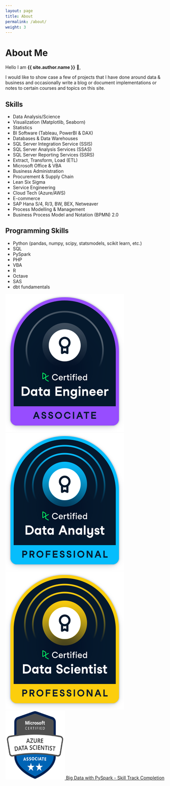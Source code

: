 ```yaml
---
layout: page
title: About
permalink: /about/
weight: 3
---
```


# **About Me**

Hello I am **{{ site.author.name }}** :wave:,<br>

I would like to show case a few of projects that I have done around data & business and occasionally write a blog or document implementations or notes to certain courses and topics on this site.

## Skills
- Data Analysis/Science
- Visualization (Matplotlib, Seaborn)
- Statistics
- BI Software (Tableau, PowerBI & DAX)
- Databases & Data Warehouses
- SQL Server Integration Service (SSIS) 
- SQL Server Analysis Services (SSAS)
- SQL Server Reporting Services (SSRS)
- Extract, Transform, Load (ETL)
- Microsoft Office & VBA
- Business Administration
- Procurement & Supply Chain
- Lean Six Sigma
- Service Engineering
- Cloud Tech (Azure/AWS)
- E-commerce
- SAP Hana S/4, R/3, BW, BEX, Netweaver
- Process Modelling & Management
- Business Process Model and Notation (BPMN) 2.0 


## Programming Skills
- Python (pandas, numpy, scipy, statsmodels, scikit learn, etc.)
- SQL
- PySpark
- PHP
- VBA
- R
- Octave
- SAS
- dbt fundamentals

<a href='https://www.datacamp.com/certificate/DEA0014495652948' >
	<img src="/blog/data_engineer_associate_badge.svg" 
	alt='Data Engineer Associate | DataCamp | 2023'
	/>
</a>
<a href='https://www.datacamp.com/certificate/DA0015624503787' >
	<img src="/blog/data_analyst_professional_badge.svg" 
	alt='Professional Data Analyst | DataCamp | 2022'
	/>
</a>
<a href='https://www.datacamp.com/certificate/DS0011414141814' >
	<img src="/blog/data_scientist_professional_badge.svg" 
	alt='Professional Data Scientist | DataCamp | 2022'
	/>
</a>
<a href='https://www.credly.com/badges/772f0117-dd7d-442f-95bf-708fa831b0cf' >
	<img src="/blog/azure-data-scientist-associate.png" 
	alt='Azure Data Scientist Associate | Microsoft | 2022' width=186 height=215
	/>
</a>
<a href='https://www.datacamp.com/statement-of-accomplishment/track/a486849ca01aa2fba3c5d2104c7e961e5469936c' >
	Big Data with PySpark - Skill Track Completion
</a>